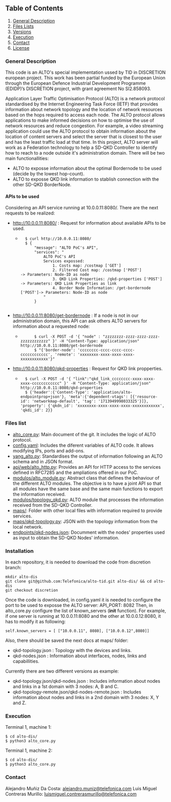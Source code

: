 



## Table of Contents
1. [General Description](#general-description)
2. [Files Lists](#files-lists)
3. [Versions](#versions)
4. [Execution](#execution)
5. [Contact](#contact)
6. [License](#license)


### General Description
This code is an ALTO's special implementation ussed by TID in DISCRETION european project. This work has been partial funded by the European Union through the European Defence Industrial Development Programme (EDIDP)’s DISCRETION project, with grant agreement No SI2.858093.

Application Layer Traffic Optimisation Protocol (ALTO) is a network protocol standardised by the Internet Engineering Task Force (IETF) that provides information about network topology and the location of network resources based on the hops required to access each node. The ALTO protocol allows applications to make informed decisions on how to optimise the use of network resources and reduce congestion. For example, a video streaming application could use the ALTO protocol to obtain information about the location of content servers and select the server that is closest to the user and has the least traffic load at that time.
In this project, ALTO server will work as a Federation technology to help a SD-QKD Controller to identify how to reach to a node outside it's administration domain. 
There will be two main functionallities:
* ALTO to exposse information about the optimal Bordernode to be used (decide by the lowest hop-count).
* ALTO to exposse QKD link information to stablish connection with the other SD-QKD BorderNode.

#### APIs to be used
Considering an API service running at 10.0.0.11:8080/. There are the next requests to be realized:

* http://10.0.0.11:8080/  : Request for information about available APIs to be used.
	* ``` shell	
		$ curl http://10.0.0.11:8080/
		$ {
			"message": "ALTO PoC's API", 
			"services": "
				ALTO PoC's API
				Services expossed:
				    1. Costs map: /costmap ['GET']           
					2. Filtered Cost map: /costmap ['POST']             -> Parameters: Node-ID as node            
					3. QKD Link Properties: /qkd-properties ['POST']    -> Parameters: QKD Link Properties as link            
					4. Border Node Information: /get-bordernode ['POST']-> Parameters: Node-ID as node
		        "
			}	
	```
* http://10.0.0.11:8080/get-bordernode : If a node is not in our administration domain, this API can ask others ALTO servers for information about a requested node:
	* ```shell	
			$ curl -X POST -d '{ "node" : "zzzzzzzz-zzzz-zzzz-zzzz-zzzzzzzzzzzz" }' -H "Content-Type: application/json" http://10.0.0.11:8080/get-bordernode
			$ "{'border-node': 'cccccccc-cccc-cccc-cccc-cccccccccccc', 'remote': 'xxxxxxxx-xxxx-xxxx-xxxx-xxxxxxxxxxxx'}" 
		```
* http://10.0.0.11:8080/qkd-properties : Request for QKD link propperties. 
	* ``` shell	
		$ curl -X POST -d '{ "link":"qkd_link_cccccccc-xxxx-xxxx-xxxx-cccccccccccc" }' -H "Content-Type: application/json" http://10.0.0.11:8080/qkd-properties
		$ {'header':{'Content-Type': 'application/alto-endpointprop+json'}, 'meta':{'dependent-vtags': [{'resource-id': 'networkmap-default', 'tag': '1713949998033325'}]}, 'property': {'qkdn_id': 'xxxxxxxx-xxxx-xxxx-xxxx-xxxxxxxxxxxx', 'qkdi_id': 2}}	
		```



### Files list

* [alto_core.py](alto_core.py): Main document of the git. It includes the logic of ALTO protocol.
* [config.yaml](config.yaml): Includes the diferent variables of ALTO code. It allows modifying IPs, ports and add-ons.
* [yang_alto.py](yang_alto.py): Standardises the output of information following an ALTO schema and in JSON format.
* [api/web/alto_http.py](api/web/alto_http.py): Provides an API for HTTP access to the services defined in RFC7285 and the ampliations offered in our PoC.
* [modulos/alto_module.py](modulos/alto_module.py): Abstract class that defines the behaviour of the different ALTO modules. The objective is to have a joint API so that all modules have the same base and the same main functions to export the information received.
* [modulos/topology_qkd.py](modulos/topology_qkd.py): ALTO module that processes the information received from the SD-QKD Controller.
* [maps/](maps/): Folder with other local files with information required to provide services.
* [maps/qkd-topology.py](maps/qkd-topology.py): JSON with the topology information from the local network.
* [endpoints/qkd-nodes.json](endpoints/qkd-nodes.json): Documment with the nodes' properties used as input to obtain the SD-QKD Nodes' information.





### Installation
In each repository, it is needed to download the code from discretion branch:
```
mkdir alto-dis
git clone git@github.com:Telefonica/alto-tid.git alto-dis/ && cd alto-dis
git checkout discretion
```
Once the code is downloaded, in config.yaml it is needed to configure the port to be used to exposse the ALTO server:
API_PORT: 8082
Then, in alto_core.py configure the list of known_servers (__init__ function). 
For example, if one server is running at 10.0.0.11:8080 and the other at 10.0.0.12:8080, it has to modify it as following:
```
self.known_servers = [ ["10.0.0.11", 8080], ["10.0.0.12",8080]]
```
Also, there should be saved the next docs at maps/ folder:
* qkd-topology.json : Topology with the devices and links. 
* qkd-nodes.json    : Information about interfaces, nodes, links and capabillities.

Currently there are two different versions as example: 
* qkd-topology.json/qkd-nodes.json               : Includes information about nodes and links in a 1st domain with 3 nodes: A, B and C.
* qkd-topology-remote.json/qkd-nodes-remote.json : Includes information about nodes and links in a 2nd domain with 3 nodes: X, Y and Z.

### Execution

Terminal 1, machine 1:
```
$ cd alto-dis/
$ python3 alto_core.py
```

Terminal 1, machine 2:
```
$ cd alto-dis/
$ python3 alto_core.py
```


### Contact

Alejandro Muñiz Da Costa: alejandro.muniz@telefonica.com
Luis Miguel Contreras Murillo: luismiguel.contrerasmurillo@telefonica.com

